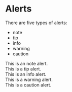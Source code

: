 # Alerts

There are five types of alerts:

- note
- tip
- info
- warning
- caution

<div class="note">
This is an note alert.
</div>

<div class="tip">
This is a tip alert.
</div>

<div class="info">
This is an info alert.
</div>

<div class="warning">
This is a warning alert.
</div>

<div class="caution">
This is a caution alert.
</div>